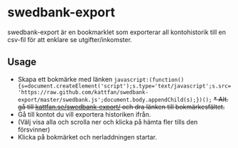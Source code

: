 swedbank-export
====

swedbank-export är en bookmarklet som exporterar all kontohistorik till en csv-fil för att enklare se utgifter/inkomster.

Usage
---
* Skapa ett bokmärke med länken `javascript:(function(){s=document.createElement('script');s.type='text/javascript';s.src='https://raw.github.com/kattfan/swedbank-export/master/swedbank.js';document.body.appendChild(s);})();`
  ~~* Alt. gå till [kattfan.se/swedbank-export/](http://kattfan.se/swedbank-export/) och dra länken till bokmärkesfältet.~~
* Gå till kontot du vill exportera historiken ifrån.
* (Välj visa alla och scrolla ner och klicka på hämta fler tills den försvinner)
* Klicka på bokmärket och nerladdningen startar.
